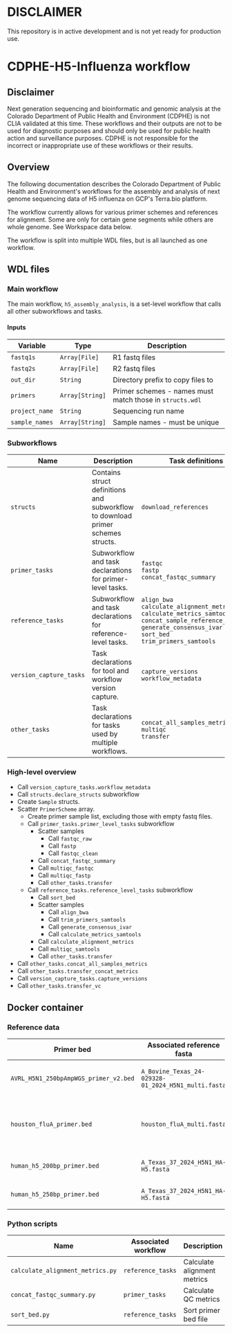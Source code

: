 # DISCLAIMER
This repository is in active development and is not yet ready for production use.

# CDPHE-H5-Influenza workflow

## Disclaimer
Next generation sequencing and bioinformatic and genomic analysis at the Colorado Department of Public Health and Environment (CDPHE) is not CLIA validated at this time. These workflows and their outputs are not to be used for diagnostic purposes and should only be used for public health action and surveillance purposes. CDPHE is not responsible for the incorrect or inappropriate use of these workflows or their results.

## Overview
The following documentation describes the Colorado Department of Public Health and Environment's workflows for the assembly and analysis of next genome sequencing data of H5 influenza on GCP's Terra.bio platform. 

The workflow currently allows for various primer schemes and references for alignment. Some are only for certain gene segments while others are whole genome. See Workspace data below.

The workflow is split into multiple WDL files, but is all launched as one workflow.

## WDL files

### Main workflow

The main workflow, `h5_assembly_analysis`, is a set-level workflow that calls all other subworkflows and tasks.

#### Inputs

| Variable | Type | Description |
| -- | -- | -- |
| `fastq1s` | `Array[File]` | R1 fastq files |
| `fastq2s` | `Array[File]` | R2 fastq files |
| `out_dir` | `String` | Directory prefix to copy files to |
| `primers` | `Array[String]` | Primer schemes - names must match those in `structs.wdl` |
| `project_name` | `String` | Sequencing run name |
| `sample_names` | `Array[String]` | Sample names - must be unique |

### Subworkflows

| Name | Description | Task definitions |
| --- | --- | --- |
| `structs` | Contains struct definitions and subworkflow to download primer schemes structs. | `download_references` |
| `primer_tasks` | Subworkflow and task declarations for primer-level tasks.| `fastqc`<br>`fastp`<br>`concat_fastqc_summary` |
| `reference_tasks` | Subworkflow and task declarations for reference-level tasks.| `align_bwa`<br>`calculate_alignment_metrics`<br>`calculate_metrics_samtools`<br>`concat_sample_reference_metrics`<br>`generate_consensus_ivar`<br>`sort_bed`<br>`trim_primers_samtools` |
| `version_capture_tasks` | Task declarations for tool and workflow version capture.| `capture_versions`<br>`workflow_metadata` |
| `other_tasks` | Task declarations for tasks used by multiple workflows. | `concat_all_samples_metrics`<br>`multiqc`<br>`transfer` |

### High-level overview
- Call `version_capture_tasks.workflow_metadata`
- Call `structs.declare_structs` subworkflow 
- Create `Sample` structs.
- Scatter `PrimerScheme` array.
  - Create primer sample list, excluding those with empty fastq files.
  - Call `primer_tasks.primer_level_tasks` subworkflow
    - Scatter samples
      - Call `fastqc_raw`
      - Call `fastp`
      - Call `fastqc_clean`
    - Call `concat_fastqc_summary`
    - Call `multiqc_fastqc`
    - Call `multiqc_fastp`
    - Call `other_tasks.transfer`
  - Call `reference_tasks.reference_level_tasks` subworkflow
    - Call `sort_bed`
    - Scatter samples
      - Call `align_bwa`
      - Call `trim_primers_samtools`
      - Call `generate_consensus_ivar`
      - Call `calculate_metrics_samtools`
    - Call `calculate_alignment_metrics`
    - Call `multiqc_samtools`
    - Call `other_tasks.transfer`
- Call `other_tasks.concat_all_samples_metrics`
- Call `other_tasks.transfer_concat_metrics`
- Call `version_capture_tasks.capture_versions`
- Call `other_tasks.transfer_vc` 

## Docker container

### Reference data

| Primer bed | Associated reference fasta | Description | Source |
| -- | -- | -- | -- 
| `AVRL_H5N1_250bpAmpWGS_primer_v2.bed` | `A_Bovine_Texas_24-029328-01_2024_H5N1_multi.fasta` | Tiled - whole genome - H5N1 | [Paper](dx.doi.org/10.17504/protocols.io.kqdg322kpv25/v1) |
| `houston_fluA_primer.bed` | `houston_fluA_multi.fasta` | Tiled - HA + NA genes from H5N1 and H3N2; HA gene from H1N1 | [Github repository](https://github.com/treangenlab/InfA-amplicon) |
| `human_h5_200bp_primer.bed` | `A_Texas_37_2024_H5N1_HA-H5.fasta` | Tiled - HA gene - H5N1 | made in-house  with [PrimalScheme](https://primalscheme.com/) |
| `human_h5_250bp_primer.bed` | `A_Texas_37_2024_H5N1_HA-H5.fasta` | Tiled - HA gene - H5N1 | made in-house with [PrimalScheme](https://primalscheme.com/) |


### Python scripts

| Name | Associated workflow | Description |
| -- | -- | -- |
| `calculate_alignment_metrics.py` | `reference_tasks` | Calculate alignment metrics |
| `concat_fastqc_summary.py` | `primer_tasks` | Calculate QC metrics | 
| `sort_bed.py` | `reference_tasks` | Sort primer bed file |